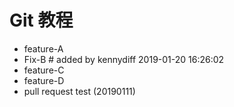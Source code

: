# Git 教程

- feature-A
- Fix-B  # added by kennydiff 2019-01-20 16:26:02
- feature-C
- feature-D
- pull request test (20190111)